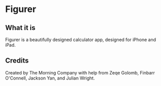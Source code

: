 # Figurer

## What it is

Figurer is a beautifully designed calculator app, designed for iPhone and iPad.

## Credits

Created by The Morning Company with help from Zeqe Golomb, Finbarr O'Connell, Jackson Yan, and Julian Wright.
